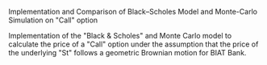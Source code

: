 Implementation and Comparison of Black–Scholes Model and Monte-Carlo Simulation on "Call" option

Implementation of the "Black & Scholes" and Monte Carlo model to calculate the price of a "Call" option
under the assumption that the price of the underlying "St" follows a geometric Brownian motion for BIAT Bank.
